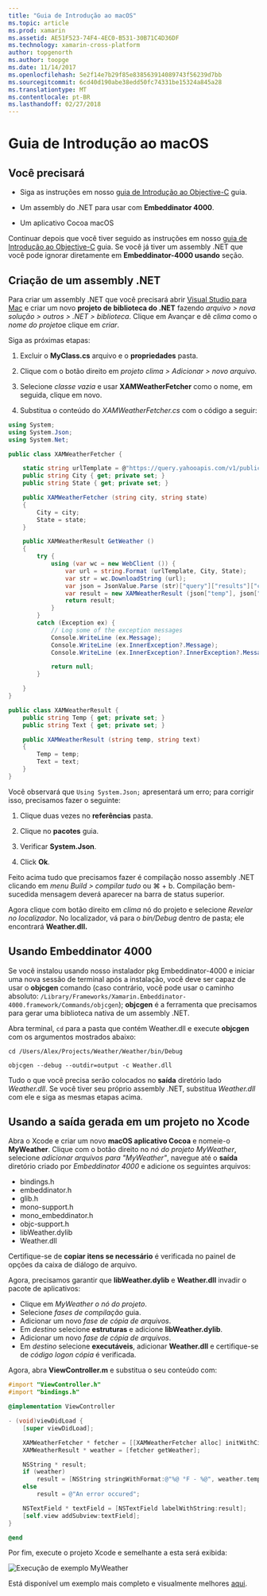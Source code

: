 ```yaml
---
title: "Guia de Introdução ao macOS"
ms.topic: article
ms.prod: xamarin
ms.assetid: AE51F523-74F4-4EC0-B531-30B71C4D36DF
ms.technology: xamarin-cross-platform
author: topgenorth
ms.author: toopge
ms.date: 11/14/2017
ms.openlocfilehash: 5e2f14e7b29f85e838563914089743f56239d7bb
ms.sourcegitcommit: 6cd40d190abe38edd50fc74331be15324a845a28
ms.translationtype: MT
ms.contentlocale: pt-BR
ms.lasthandoff: 02/27/2018
---
```

# <a name="getting-started-with-macos"></a>Guia de Introdução ao macOS


## <a name="what-you-will-need"></a>Você precisará

* Siga as instruções em nosso [guia de Introdução ao Objective-C](~/tools/dotnet-embedding/get-started/objective-c/index.md) guia.

* Um assembly do .NET para usar com **Embeddinator 4000**.

* Um aplicativo Cocoa macOS

Continuar depois que você tiver seguido as instruções em nosso [guia de Introdução ao Objective-C](~/tools/dotnet-embedding/get-started/objective-c/index.md) guia. Se você já tiver um assembly .NET que você pode ignorar diretamente em **Embeddinator-4000 usando** seção.

## <a name="creating-a-net-assembly"></a>Criação de um assembly .NET

Para criar um assembly .NET que você precisará abrir [Visual Studio para Mac](https://www.visualstudio.com/vs/visual-studio-mac/) e criar um novo **projeto de biblioteca do .NET** fazendo *arquivo > nova solução > outros > .NET > biblioteca*. Clique em Avançar e dê *clima* como o *nome do projeto*e clique em *criar*.

Siga as próximas etapas:

1. Excluir o **MyClass.cs** arquivo e o **propriedades** pasta.

2. Clique com o botão direito em *projeto clima > Adicionar > novo arquivo.*

3. Selecione *classe vazia* e usar **XAMWeatherFetcher** como o nome, em seguida, clique em novo.

4. Substitua o conteúdo do *XAMWeatherFetcher.cs* com o código a seguir:

```csharp
using System;
using System.Json;
using System.Net;

public class XAMWeatherFetcher {

    static string urlTemplate = @"https://query.yahooapis.com/v1/public/yql?q=select%20item.condition%20from%20weather.forecast%20where%20woeid%20in%20(select%20woeid%20from%20geo.places(1)%20where%20text%3D%22{0}%2C%20{1}%22)&format=json&env=store%3A%2F%2Fdatatables.org%2Falltableswithkeys";
    public string City { get; private set; }
    public string State { get; private set; }

    public XAMWeatherFetcher (string city, string state)
    {
        City = city;
        State = state;
    }

    public XAMWeatherResult GetWeather ()
    {
        try {
            using (var wc = new WebClient ()) {
                var url = string.Format (urlTemplate, City, State);
                var str = wc.DownloadString (url);
                var json = JsonValue.Parse (str)["query"]["results"]["channel"]["item"]["condition"];
                var result = new XAMWeatherResult (json["temp"], json["text"]);
                return result;
            }
        }
        catch (Exception ex) {
            // Log some of the exception messages
            Console.WriteLine (ex.Message);
            Console.WriteLine (ex.InnerException?.Message);
            Console.WriteLine (ex.InnerException?.InnerException?.Message);

            return null;
        }

    }
}

public class XAMWeatherResult {
    public string Temp { get; private set; }
    public string Text { get; private set; }

    public XAMWeatherResult (string temp, string text)
    {
        Temp = temp;
        Text = text;
    }
}
```

Você observará que `Using System.Json;` apresentará um erro; para corrigir isso, precisamos fazer o seguinte:

1. Clique duas vezes no **referências** pasta.

2. Clique no **pacotes** guia.

3. Verificar **System.Json**.

4. Click **Ok**.

Feito acima tudo que precisamos fazer é compilação nosso assembly .NET clicando em *menu Build > compilar tudo* ou ⌘ + b. Compilação bem-sucedida mensagem deverá aparecer na barra de status superior.

Agora clique com botão direito em *clima* nó do projeto e selecione *Revelar no localizador*. No localizador, vá para o *bin/Debug* dentro de pasta; ele encontrará **Weather.dll.**

## <a name="using-embeddinator-4000"></a>Usando Embeddinator 4000

Se você instalou usando nosso instalador pkg Embeddinator-4000 e iniciar uma nova sessão de terminal após a instalação, você deve ser capaz de usar o **objcgen** comando (caso contrário, você pode usar o caminho absoluto: `/Library/Frameworks/Xamarin.Embeddinator-4000.framework/Commands/objcgen`); **objcgen** é a ferramenta que precisamos para gerar uma biblioteca nativa de um assembly .NET.

Abra terminal, `cd` para a pasta que contém Weather.dll e execute **objcgen** com os argumentos mostrados abaixo:

```shell
cd /Users/Alex/Projects/Weather/Weather/bin/Debug

objcgen --debug --outdir=output -c Weather.dll
```

Tudo o que você precisa serão colocados no **saída** diretório lado *Weather.dll*. Se você tiver seu próprio assembly .NET, substitua *Weather.dll* com ele e siga as mesmas etapas acima.

## <a name="using-the-generated-output-in-an-xcode-project"></a>Usando a saída gerada em um projeto no Xcode

Abra o Xcode e criar um novo **macOS aplicativo Cocoa** e nomeie-o **MyWeather**. Clique com o botão direito no *nó do projeto MyWeather*, selecione *adicionar arquivos para "MyWeather"*, navegue até o **saída** diretório criado por *Embeddinator 4000* e adicione os seguintes arquivos:

* bindings.h
* embeddinator.h
* glib.h
* mono-support.h
* mono_embeddinator.h
* objc-support.h
* libWeather.dylib
* Weather.dll

Certifique-se de **copiar itens se necessário** é verificada no painel de opções da caixa de diálogo de arquivo.

Agora, precisamos garantir que **libWeather.dylib** e **Weather.dll** invadir o pacote de aplicativos:

* Clique em *MyWeather o nó do projeto*.
* Selecione *fases de compilação* guia.
* Adicionar um novo *fase de cópia de arquivos*.
* Em *destino* selecione **estruturas** e adicione **libWeather.dylib**.
* Adicionar um novo *fase de cópia de arquivos*.
* Em *destino* selecione **executáveis**, adicionar **Weather.dll** e certifique-se de *código logon cópia* é verificada.

Agora, abra **ViewController.m** e substitua o seu conteúdo com:

```objective-c
#import "ViewController.h"
#import "bindings.h"

@implementation ViewController

- (void)viewDidLoad {
    [super viewDidLoad];

    XAMWeatherFetcher * fetcher = [[XAMWeatherFetcher alloc] initWithCity:@"Boston" state:@"MA"];
    XAMWeatherResult * weather = [fetcher getWeather];

    NSString * result;
    if (weather)
        result = [NSString stringWithFormat:@"%@ °F - %@", weather.temp, weather.text];
    else
        result = @"An error occured";

    NSTextField * textField = [NSTextField labelWithString:result];
    [self.view addSubview:textField];
}

@end
```

Por fim, execute o projeto Xcode e semelhante a esta será exibida:

![Execução de exemplo MyWeather](macos-images/weather-from-csharp-macos.png)

Está disponível um exemplo mais completo e visualmente melhores [aqui](https://github.com/mono/Embeddinator-4000/tree/objc/samples/mac/weather).
